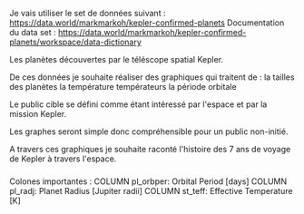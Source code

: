 Je vais utiliser le set de données suivant : 
https://data.world/markmarkoh/kepler-confirmed-planets
Documentation du data set :
https://data.world/markmarkoh/kepler-confirmed-planets/workspace/data-dictionary

Les planètes découvertes par le téléscope spatial Kepler. 

De ces données je souhaite réaliser des graphiques qui traitent de : 
    la tailles des planètes 
    la température températeurs
    la période orbitale

Le public cible se défini comme étant intéressé par l'espace et par la mission Kepler. 

Les graphes seront simple donc compréhensible pour un public non-initié.

A travers ces graphiques je souhaite raconté l'histoire des 7 ans de voyage de Kepler à travers l'espace.

###
Colones importantes :
COLUMN pl_orbper:      Orbital Period [days]
COLUMN pl_radj:        Planet Radius [Jupiter radii]
COLUMN st_teff:        Effective Temperature [K]

